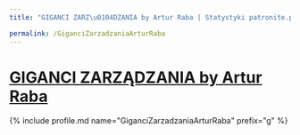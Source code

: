 ```yaml
---
title: "GIGANCI ZARZ\u0104DZANIA by Artur Raba | Statystyki patronite.pl | Patromierz"

permalink: /GiganciZarzadzaniaArturRaba
---
```


# [GIGANCI ZARZĄDZANIA by Artur Raba](https://patronite.pl/GiganciZarzadzaniaArturRaba)

{% include profile.md name="GiganciZarzadzaniaArturRaba" prefix="g" %}
